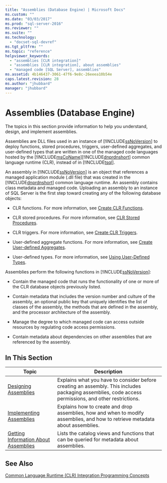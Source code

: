 ```yaml
---
title: "Assemblies (Database Engine) | Microsoft Docs"
ms.custom: ""
ms.date: "03/03/2017"
ms.prod: "sql-server-2016"
ms.reviewer: ""
ms.suite: ""
ms.technology: 
  - "docset-sql-devref"
ms.tgt_pltfrm: ""
ms.topic: "reference"
helpviewer_keywords: 
  - "assemblies [CLR integration]"
  - "assemblies [CLR integration], about assemblies"
  - "managed code [SQL Server], assemblies"
ms.assetid: 4b146437-3061-47f6-9e8c-26eeea10b54e
caps.latest.revision: 28
ms.author: "jhubbard"
manager: "jhubbard"
---
```

# Assemblies (Database Engine)
  The topics in this section provide information to help you understand, design, and implement assemblies.  
  
 Assemblies are DLL files used in an instance of [!INCLUDE[ssNoVersion](../../advanced-analytics/r-services/includes/ssnoversion-md.md)] to deploy functions, stored procedures, triggers, user-defined aggregates, and user-defined types that are written in one of the managed code languages hosted by the [!INCLUDE[msCoName](../../advanced-analytics/r-services/tutorials/includes/msconame-md.md)][!INCLUDE[dnprdnshort](../../analysis-services/multidimensional-models/includes/dnprdnshort-md.md)] common language runtime (CLR), instead of in [!INCLUDE[tsql](../../advanced-analytics/r-services/includes/tsql-md.md)].  
  
 An assembly in [!INCLUDE[ssNoVersion](../../advanced-analytics/r-services/includes/ssnoversion-md.md)] is an object that references a managed application module (.dll file) that was created in the [!INCLUDE[dnprdnshort](../../analysis-services/multidimensional-models/includes/dnprdnshort-md.md)] common language runtime. An assembly contains class metadata and managed code. Uploading an assembly to an instance of SQL Server is the first step toward creating any of the following database objects:  
  
-   CLR functions. For more information, see [Create CLR Functions](../../relational-databases/user-defined-functions/create-clr-functions.md).  
  
-   CLR stored procedures. For more information, see [CLR Stored Procedures](../Topic/CLR%20Stored%20Procedures.md).  
  
-   CLR triggers. For more information, see [Create CLR Triggers](../../relational-databases/triggers/create-clr-triggers.md).  
  
-   User-defined aggregate functions. For more information, see [Create User-defined Aggregates](../../relational-databases/user-defined-functions/create-user-defined-aggregates.md).  
  
-   User-defined types. For more information, see [Using User-Defined Types](../../relational-databases/native-client/features/using-user-defined-types.md).  
  
 Assemblies perform the following functions in [!INCLUDE[ssNoVersion](../../advanced-analytics/r-services/includes/ssnoversion-md.md)]:  
  
-   Contain the managed code that runs the functionality of one or more of the CLR database objects previously listed.  
  
-   Contain metadata that includes the version number and culture of the assembly, an optional public key that uniquely identifies the list of classes of the assembly, the methods that are defined in the assembly, and the processor architecture of the assembly.  
  
-   Manage the degree to which managed code can access outside resources by regulating code access permissions.  
  
-   Contain metadata about dependencies on other assemblies that are referenced by the assembly.  
  
## In This Section  
  
|Topic|Description|  
|-----------|-----------------|  
|[Designing Assemblies](../../relational-databases/clr-integration/assemblies-designing.md)|Explains what you have to consider before creating an assembly. This includes packaging assemblies, code access permissions, and other restrictions.|  
|[Implementing Assemblies](../../relational-databases/clr-integration/assemblies-implementing.md)|Explains how to create and drop assemblies, how and when to modify assemblies, and how to retrieve metadata about assemblies.|  
|[Getting Information About Assemblies](../../relational-databases/clr-integration/assemblies-getting-information.md)|Lists the catalog views and functions that can be queried for metadata about assemblies.|  
  
## See Also  
 [Common Language Runtime &#40;CLR&#41; Integration Programming Concepts](../../relational-databases/clr-integration/common-language-runtime-clr-integration-programming-concepts.md)  
  
  